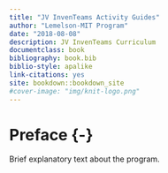 ```yaml
--- 
title: "JV InvenTeams Activity Guides"
author: "Lemelson-MIT Program"
date: "2018-08-08"
description: JV InvenTeams Curriculum
documentclass: book
bibliography: book.bib
biblio-style: apalike
link-citations: yes
site: bookdown::bookdown_site
#cover-image: "img/knit-logo.png"
---
```


# Preface {-}

Brief explanatory text about the program.


